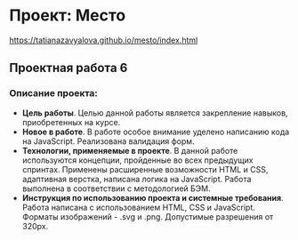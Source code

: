 # Проект: Место
https://tatianazavyalova.github.io/mesto/index.html
## Проектная работа 6
### Описание проекта:
* **Цель работы**. Целью данной работы является закрепление навыков, приобретенных на курсе.
* **Новое в работе**. В работе особое внимание уделено написанию кода на JavaScript. Реализована валидация форм.
* **Технологии, применяемые в проекте**. В данной работе используются концепции, пройденные во всех предыдущих спринтах. Применены расширенные возможности HTML и CSS, адаптивная верстка, написана логика на JavaScript. Работа выполнена в соответствии с методологией БЭМ.
* **Инструкция по использованию проекта и системные требования**. Работа написана с использованием HTML, CSS и JavaScript. Форматы изображений - .svg и .png. Допустимые разрешения от 320px.
